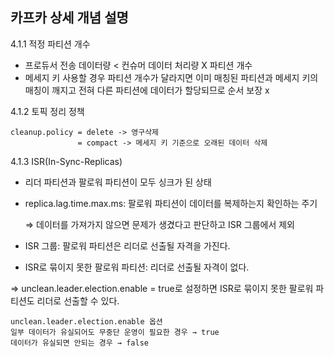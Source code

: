 ## 카프카 상세 개념 설명

4.1.1 적정 파티션 개수 
- 프로듀서 전송 데이터량 < 컨슈머 데이터 처리량 X 파티션 개수
- 메세지 키 사용할 경우 파티션 개수가 달라지면 이미 매칭된 파티션과 메세지 키의 매칭이 깨지고 전혀 다른 파티션에 데이터가 할당되므로 순서 보장 x 
  
4.1.2 토픽 정리 정책
```
cleanup.policy = delete -> 영구삭제 
               = compact -> 메세지 키 기준으로 오래된 데이터 삭제 
```

4.1.3 ISR(In-Sync-Replicas)
- 리더 파티션과 팔로워 파티션이 모두 싱크가 된 상태
- replica.lag.time.max.ms: 팔로워 파티션이 데이터를 복제하는지 확인하는 주기

  ⇒ 데이터를 가져가지 않으면 문제가 생겼다고 판단하고 ISR 그룹에서 제외

 
- ISR 그룹: 팔로워 파티션은 리더로 선출될 자격을 가진다.
- ISR로 묶이지 못한 팔로워 파티션: 리더로 선출될 자격이 없다.

⇒ unclean.leader.election.enable = true로 설정하면 ISR로 묶이지 못한 팔로워 파티션도 리더로 선출할 수 있다.

 
```
unclean.leader.election.enable 옵션
일부 데이터가 유실되어도 무중단 운영이 필요한 경우 → true
데이터가 유실되면 안되는 경우 → false
```
 
